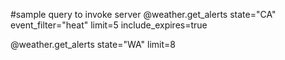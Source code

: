 #sample query to invoke server
@weather.get_alerts state="CA" event_filter="heat" limit=5 include_expires=true

@weather.get_alerts state="WA" limit=8
